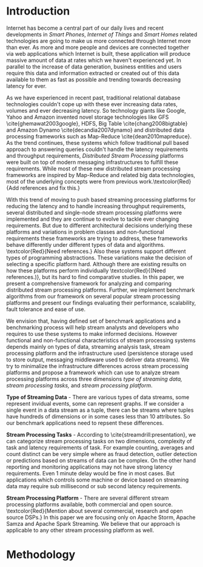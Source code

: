 # Introduction

Internet has become a central part of our daily lives and recent developments in
*Smart Phones*, *Internet of Things* and *Smart Homes* related technologies are going to make us more connected through Internet more than ever. As more and more people and devices are connected together via web applications which Internet is built, these application will produce massive amount of data at rates which we haven't experienced yet. In parallel to the increase of data generation, business entities and users require this data and information extracted or created out of this data available to them as fast as possible and trending towards decreasing latency for ever.

As we have experienced in recent past, traditional relational database technologies couldn't cope up with these ever increasing data rates, volumes and ever decreasing latency. So technology giants like Google, Yahoo and Amazon invented  novel storage technologies like GFS \cite{ghemawat2003google}, HDFS, Big Table \cite{chang2008bigtable} and Amazon Dynamo \cite{decandia2007dynamo} and distributed data processing frameworks such as Map-Reduce \cite{dean2010mapreduce}. As the trend continues, these systems which follow traditional pull based approach to answering queries couldn't handle the latency requirements and throughput requirements, *Distributed Stream Processing* platforms were built on top of modern messaging infrastructures to fulfill these requirements. While most of these new distributed stream processing frameworks are inspired by Map-Reduce and related big data technologies, most of the underlying concepts were from previous work.\textcolor{Red}{Add references and fix this.}

With this trend of moving to push based streaming processing platforms for reducing the latency and to handle increasing throughput requirements, several distributed and single-node stream processing platforms were implemented and they are continue to evolve to tackle ever changing requirements. But due to different architectural decisions underlying these platforms and variations in problem classes and non-functional requirements these frameworks are trying to address, these frameworks behave differently under different types of data and algorithms. \textcolor{Red}{Need references.} Also these systems support different types of programming abstractions. These variations make the decision of selecting a specific platform hard. Although there are existing results on how these platforms perform individually \textcolor{Red}{(Need references.)}, but its hard to find comparative studies. In this paper, we present a comprehensive framework for analyzing and comparing distributed stream processing platforms. Further, we implement benchmark algorithms from our framework on several popular stream processing platforms and present our findings evaluating their performance, scalability, fault tolerance and ease of use.

We envision that, having defined set of benchmark applications and a benchmarking process will help stream analysts and developers who requires to use these systems to make informed decisions. However functional and non-functional characteristics  of stream processing systems depends mainly on types of data, streaming analysis task, stream processing platform and the infrastructure used (persistence storage used to store output, messaging middleware used to deliver data streams). We try to minimalize the infrastructure differences across stream processing platforms  and propose a framework which can use to analyze stream processing platforms across three dimensions *type of streaming data, stream processing tasks,* and *stream processing platform*.

**Type of Streaming Data** - There are various types of data streams, some represent invidual events, some can represent graphs. If we consider a single event in a data stream as a tuple, there can be streams where tuples have hundreds of dimensions or in some cases less than 10 attributes. So our benchmark applications need to repsent these differences.

**Stream Processing Tasks** - According to \cite{streamdrill:presentation}, we can categorize stream processing tasks on two dimensions, complexity of task and latency requirements of task. For example counting, averages and count distinct can be very simple where as fraud detection, outlier detection or predictions based on streams of data can be complex. On the other hand reporting and monitoring applications may not have strong latency requirements. Even 1 minute delay would be fine in most cases. But applications which controls some machine or device based on streaming data may require sub millisecond or sub second latency requirements.

**Stream Processing Platform** - There are several different stream processing platforms available, both commercial and open source. \textcolor{Red}{Mention about several commercial, research and open source DSPs.} In this paper we are focusing only on Apache Storm, Apache Samza and Apache Spark Streaming. We believe that our approach is applicable to any other stream processing platform as well.

# Methodology
